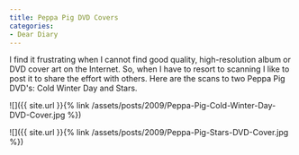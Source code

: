 ```yaml
---
title: Peppa Pig DVD Covers
categories:
- Dear Diary
---
```


I find it frustrating when I cannot find good quality, high-resolution album or DVD cover art on the Internet. So, when I have to resort to scanning I like to post it to share the effort with others. Here are the scans to two Peppa Pig DVD's: Cold Winter Day and Stars.



  
   ![]({{ site.url }}{% link /assets/posts/2009/Peppa-Pig-Cold-Winter-Day-DVD-Cover.jpg %})
  

  
   ![]({{ site.url }}{% link /assets/posts/2009/Peppa-Pig-Stars-DVD-Cover.jpg %})
  


